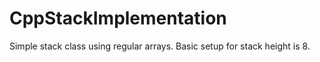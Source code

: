 # CppStackImplementation
 
Simple stack class using regular arrays. Basic setup for stack height is 8.
